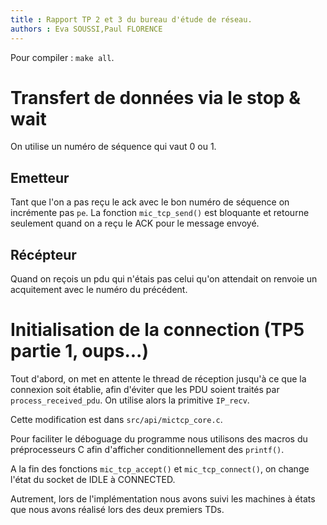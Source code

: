 ```yaml
---
title : Rapport TP 2 et 3 du bureau d'étude de réseau.
authors : Eva SOUSSI,Paul FLORENCE
---
```


Pour compiler : `make all`.

# Transfert de données via le stop & wait

On utilise un numéro de séquence qui vaut 0 ou 1.

## Emetteur

Tant que l'on a pas reçu le ack avec le bon numéro de séquence on incrémente pas `pe`. La fonction `mic_tcp_send()` est bloquante et retourne seulement quand on a reçu le ACK pour le message envoyé.

## Récépteur

Quand on reçois un pdu qui n'étais pas celui qu'on attendait on renvoie un acquitement avec le numéro du précédent.

# Initialisation de la connection (TP5 partie 1, oups...)

Tout d'abord, on met en attente le thread de réception jusqu'à ce que la connexion soit établie, afin d'éviter que les PDU soient traités par `process_received_pdu`. On utilise alors la primitive `IP_recv`.

Cette modification est dans `src/api/mictcp_core.c`.

Pour faciliter le déboguage du programme nous utilisons des macros du préprocesseurs C afin d'afficher conditionnellement des `printf()`.

A la fin des fonctions `mic_tcp_accept()` et `mic_tcp_connect()`, on change l'état du socket de IDLE à CONNECTED.

Autrement, lors de l'implémentation nous avons suivi les machines à états que nous avons réalisé lors des deux premiers TDs.

